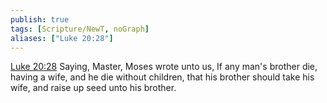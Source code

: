 ```yaml
---
publish: true
tags: [Scripture/NewT, noGraph]
aliases: ["Luke 20:28"]
---
```

[Luke 20:28](https://churchofjesuschrist.org/study/scriptures/nt/luke/20?lang=eng&id=p28#p28) Saying, Master, Moses wrote unto us, If any man's brother die, having a wife, and he die without children, that his brother should take his wife, and raise up seed unto his brother.
